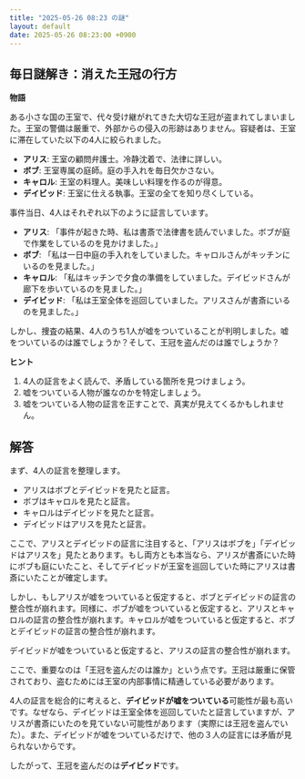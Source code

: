 ```yaml
---
title: "2025-05-26 08:23 の謎"
layout: default
date: 2025-05-26 08:23:00 +0900
---
```

## 毎日謎解き：消えた王冠の行方

**物語**

ある小さな国の王室で、代々受け継がれてきた大切な王冠が盗まれてしまいました。王室の警備は厳重で、外部からの侵入の形跡はありません。容疑者は、王室に滞在していた以下の4人に絞られました。

*   **アリス**: 王室の顧問弁護士。冷静沈着で、法律に詳しい。
*   **ボブ**: 王室専属の庭師。庭の手入れを毎日欠かさない。
*   **キャロル**: 王室の料理人。美味しい料理を作るのが得意。
*   **デイビッド**: 王室に仕える執事。王室の全てを知り尽くしている。

事件当日、4人はそれぞれ以下のように証言しています。

*   **アリス**: 「事件が起きた時、私は書斎で法律書を読んでいました。ボブが庭で作業をしているのを見かけました。」
*   **ボブ**: 「私は一日中庭の手入れをしていました。キャロルさんがキッチンにいるのを見ました。」
*   **キャロル**: 「私はキッチンで夕食の準備をしていました。デイビッドさんが廊下を歩いているのを見ました。」
*   **デイビッド**: 「私は王室全体を巡回していました。アリスさんが書斎にいるのを見ました。」

しかし、捜査の結果、4人のうち1人が嘘をついていることが判明しました。嘘をついているのは誰でしょうか？そして、王冠を盗んだのは誰でしょうか？

**ヒント**

1.  4人の証言をよく読んで、矛盾している箇所を見つけましょう。
2.  嘘をついている人物が誰なのかを特定しましょう。
3.  嘘をついている人物の証言を正すことで、真実が見えてくるかもしれません。

## 解答

まず、4人の証言を整理します。

*   アリスはボブとデイビッドを見たと証言。
*   ボブはキャロルを見たと証言。
*   キャロルはデイビッドを見たと証言。
*   デイビッドはアリスを見たと証言。

ここで、アリスとデイビッドの証言に注目すると、「アリスはボブを」「デイビッドはアリスを」見たとあります。もし両方とも本当なら、アリスが書斎にいた時にボブも庭にいたこと、そしてデイビッドが王室を巡回していた時にアリスは書斎にいたことが確定します。

しかし、もしアリスが嘘をついていると仮定すると、ボブとデイビッドの証言の整合性が崩れます。同様に、ボブが嘘をついていると仮定すると、アリスとキャロルの証言の整合性が崩れます。キャロルが嘘をついていると仮定すると、ボブとデイビッドの証言の整合性が崩れます。

デイビッドが嘘をついていると仮定すると、アリスの証言の整合性が崩れます。

ここで、重要なのは「王冠を盗んだのは誰か」という点です。王冠は厳重に保管されており、盗むためには王室の内部事情に精通している必要があります。

4人の証言を総合的に考えると、**デイビッドが嘘をついている**可能性が最も高いです。なぜなら、デイビッドは王室全体を巡回していたと証言していますが、アリスが書斎にいたのを見ていない可能性があります（実際には王冠を盗んでいた）。また、デイビッドが嘘をついているだけで、他の３人の証言には矛盾が見られないからです。

したがって、王冠を盗んだのは**デイビッド**です。
